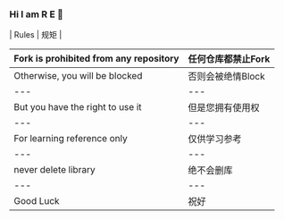 ### Hi I am R E 👋
| Rules | 规矩  |

Fork is prohibited from any repository | 任何仓库都禁止Fork |
|  ---  | ---  |
Otherwise, you will be blocked | 否则会被绝情Block |
|  ---  | ---  |
But you have the right to use it | 但是您拥有使用权 |
|  ---  | ---  |
For learning reference only | 仅供学习参考 |
|  ---  | ---  |
never delete library | 绝不会删库 |
|  ---  | ---  |
Good Luck | 祝好 |












